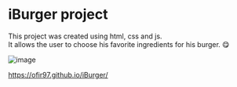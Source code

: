 # iBurger project
 
This project was created using html, css and js. \
It allows the user to choose his favorite ingredients for his burger. 😋

![image](https://github.com/Ofir97/iBurger/assets/93199708/06045e41-1e96-4288-a032-f5394b162870)


https://ofir97.github.io/iBurger/
